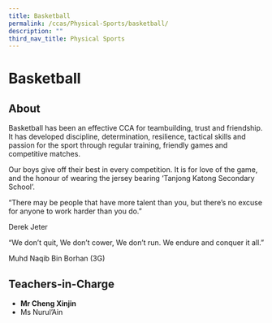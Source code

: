 ```yaml
---
title: Basketball
permalink: /ccas/Physical-Sports/basketball/
description: ""
third_nav_title: Physical Sports
---
```

# Basketball
## **About**

Basketball has been an effective CCA for teambuilding, trust and friendship. It has developed discipline, determination, resilience, tactical skills and passion for the sport through regular training, friendly games and competitive matches.

Our boys give off their best in every competition. It is for love of the game, and the honour of wearing the jersey bearing ‘Tanjong Katong Secondary School’.

“There may be people that have more talent than you, but there’s no excuse for anyone to work harder than you do.”

Derek Jeter

“We don’t quit, We don’t cower, We don’t run. We endure and conquer it all.”

Muhd Naqib Bin Borhan (3G)

## **Teachers-in-Charge**
*   **Mr Cheng Xinjin**
*   Ms Nurul’Ain
